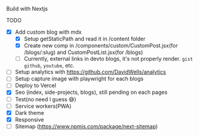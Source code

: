 
Build with Nextjs 

TODO
- [X] Add custom blog with mdx
    - [X] Setup getStaticPath and read it in /content folder
    - [X] Create new comp in /components/custom/CustomPost.jsx(for /blogs/:slug) and CustomPostList.jsx(for /blogs)
    - [ ] Currently, external links in devto blogs, it's not properly render. `gist github`, `youtube`, etc. 
- [ ] Setup analytics with https://github.com/DavidWells/analytics
- [ ] Setup capture image with playwright for each blogs
- [ ] Deploy to Vercel
- [X] Seo (index, side-projects, blogs), still pending on each pages
- [ ] Test(no need I guess 😅)
- [ ] Service workers(PWA)
- [X] Dark theme
- [X] Responsive
- [ ] Sitemap (https://www.npmjs.com/package/next-sitemap)
